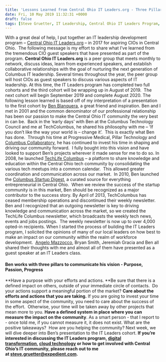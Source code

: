 ```yaml
---
title: 'Lessons Learned from Central Ohio IT Leaders.org - Three Pillars to Communicate Your Vision'
date: Fri, 10 May 2019 11:32:31 +0000
draft: false
tags: [Steve Gruetter, IT Leadership, Central Ohio IT Leaders Program, IT leadership, Central Ohio IT Leaders.org, Ben Blanquera]
---
```


With a great deal of help, I put together an IT leadership development program – [Central Ohio IT Leaders.org](https://itleaders.org/central-ohio/) – in 2017 for aspiring CIOs in Central Ohio.  The following message is my effort to share what I’ve learned from the tremendous CIO guest speakers that have presented as part of the program. **Central Ohio IT Leaders.org** is a peer group that meets monthly to network, discuss ideas, learn from experienced speakers, and establish collaborative relationships with the goal of nurturing the next generation of Columbus IT leadership. Several times throughout the year, the peer group will host CIOs as guest speakers to discuss various aspects of IT leadership. At this time, the IT Leaders program has completed two full cohorts and the third cohort will be wrapping up in August of 2019.  The next cohort will begin September 2019 and complete August 2020. The following lesson learned is based off of my interpretation of a presentation to the first cohort by [Ben Blanquera](https://www.linkedin.com/in/benblanquera/), a great friend and inspiration. Ben and I met in 2001 and the common denominator of our professional relationship has been our passion to make the Central Ohio IT community the very best in can be.  Back in the ‘early days’ with Ben at the Columbus Technology Council and me at TechColumbus, he shared his philosophy with me – ‘If you don’t like the way your world is – change it’.  This is exactly what Ben has done.  Through his time at Progressive Medical, Pillar Technology and [Columbus Collaboratory](https://columbuscollaboratory.com/), he has continued to invest his time in shaping and driving our community forward.  I fully bought into this vision and have looked to support Ben’s projects wherever it made sense for me to do so. In 2008, he launched [TechLife Columbus](http://www.techlifecolumbus.com/) – a platform to share knowledge and education within the Central Ohio tech community by consolidating the various tech meetups into a common calendar.  This allowed greater coordination and communication across our market.  In 2010, Ben launched the [Columbus Startup Digest](http://blog.startupdigest.com/tag/columbus/), a curated source for everything entrepreneurial in Central Ohio.  When we review the success of the startup community is in this market, Ben should be recognized as a major contributor to the success story. By April of 2013, TechColumbus has ceased membership operations and discontinued their weekly newsletter.  Ben and I recognized that an outgoing newsletter is key to driving knowledge and communication across the market, so we created the TechLife Columbus newsletter, which broadcasts the weekly tech news, events and jobs postings.  The weekly newsletter is now up to over 4,000 opted-in recipients. When I started the process of building the IT Leaders program, I solicited the opinions of many of our local leaders on how best to make an impact on our community within the realm of workforce development.  [Angelo Mazzocco](https://www.linkedin.com/in/angelomazzocco/), Bryan Smith, Jeremiah Gracia and Ben all shared their thoughts with me and almost all of them have presented as a guest speaker at an IT Leaders class.

#### Ben works with three pillars to communicate his vision - Purpose, Passion, Progress

**Have a purpose with your efforts and actions. **Be sure that there is a defined impact on others, outside of your immediate circle of contacts.  Do your actions support a meaningful portion of the market? **Care about the efforts and actions that you are taking.** If you are going to invest your time in some aspect of the community, you need to care about the success of the effort.  Otherwise, your time will be taken away by other projects that mean more to you. **Have a defined system in place where you can measure the impact on the community**. As a smart person - that I report to - once told me, if you cannot measure it, it does not exist. What are the positive takeaways?  How are you helping the community? Next week, we will dive deeper into Ben’s presentation to the IT Leaders cohort. **If you’re interested in discussing the IT Leaders program, [digital transformation](https://www.expedient.com/blog/is-your-organization-continuousnext/), [cloud technology](https://www.expedient.com/services/infrastructure-as-a-service/cloud/) or how to get involved with Central Ohio’s IT community, please reach out to me at [steve.gruetter@expedient.com](mailto:steve.gruetter@expedient.com).**